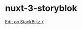 # nuxt-3-storyblok

[Edit on StackBlitz ⚡️](https://stackblitz.com/edit/nuxt-3-quickstart-demo-ewkun8)